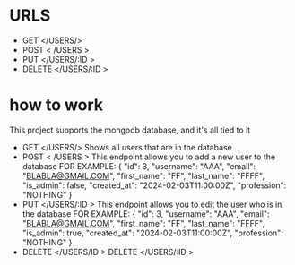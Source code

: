 # URLS 

- GET </USERS/>
- POST < /USERS >
- PUT </USERS/:ID >
- DELETE </USERS/:ID >
# how to work 
This project supports the mongodb database, and it's all tied to it
- GET </USERS/> Shows all users that are in the database
- POST < /USERS > This endpoint allows you to add a new user to the database
FOR EXAMPLE: { "id": 3, "username": "AAA", "email": "BLABLA@GMAIL.COM", "first_name": "FF", "last_name": "FFFF", "is_admin": false, "created_at": "2024-02-03T11:00:00Z", "profession": "NOTHING" }
- PUT </USERS/:ID > This endpoint allows you to edit the user who is in the database
FOR EXAMPLE: { "id": 3, "username": "AAA", "email": "BLABLA@GMAIL.COM", "first_name": "FF", "last_name": "FFFF", "is_admin": true, "created_at": "2024-02-03T11:00:00Z", "profession": "NOTHING" }
- DELETE </USERS/ID >
 DELETE </USERS/:ID >

